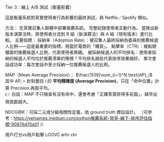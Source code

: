 Tier 3：線上 A/B 測試（衡量影響）

這是衡量系統對真實使用者行為影響的最終測試，與 Netflix／Spotify 類似。

方法：
在真實召集人群體中部署推薦系統。
完整紀錄使用者互動行為。
當推出新版本演算法時，將使用者分流到 B 組（新演算法）與 A 組（現有版本）進行比較。
主要指標：
採納率（Adoption Rate）：被召集人最終採納為委員的推薦候選人比例——這是最重要的指標，相當於電商的「購買」。
點擊率（CTR）：被點開檔案的推薦候選人比例，代表使用者興趣。
被採納候選人的平均排名：使用者採納的候選人平均位於推薦清單的哪裡？平均排名越低代表排序效果越好。
單次會話成功率：每次會話中至少採納一位推薦候選人的比例。

MAP（Mean Average Precision）： $\frac{1}{N}\sum_{i=1}^N \text{AP}_i$  
其中 $\text{AP}_i$ = 針對題目 $i$ 的 **平均精確度 (Average Precision)**，只在「命中位置」計算 Precision 再取平均。  
👉 白話：MAP 不只檢查有沒有命中，還會考慮「正確答案排得多前面」，越早出現貢獻越大。


NDCG@K：可採二元或分級相關性定義，依 ground truth 標註設計。
（可參考：https://yehjames.medium.com/python推薦系統-常見-線下-排序評估指標-90876d70a01 /）

用戶打分vs用戶點擊
LOOVC arhr chr
